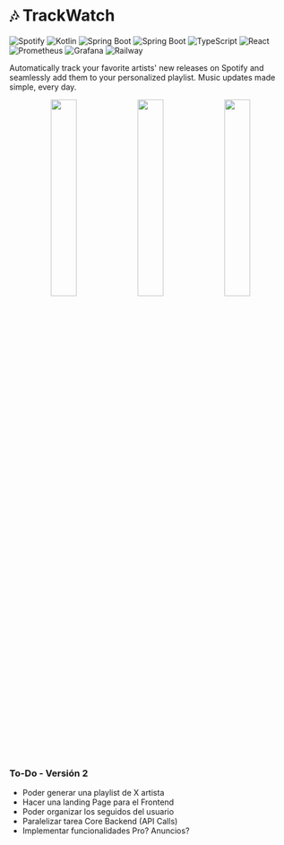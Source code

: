 # 🎶 TrackWatch

![Spotify](https://img.shields.io/badge/Spotify-1ED760?style=for-the-badge&logo=spotify&logoColor=white)
![Kotlin](https://img.shields.io/badge/Kotlin-B125EA?style=for-the-badge&logo=kotlin&logoColor=white)
![Spring Boot](https://img.shields.io/badge/Spring_Boot-6DB33F?style=for-the-badge&logo=spring-boot&logoColor=white)
![Spring Boot](https://img.shields.io/badge/PostgreSQL-316192?style=for-the-badge&logo=postgresql&logoColor=white)
![TypeScript](https://img.shields.io/badge/TypeScript-007ACC?style=for-the-badge&logo=typescript&logoColor=white)
![React](https://img.shields.io/badge/React-61DAFB?style=for-the-badge&logo=react&logoColor=000000)
![Prometheus](https://img.shields.io/badge/Prometheus-E6522C?style=for-the-badge&logo=prometheus&logoColor=white)
![Grafana](https://img.shields.io/badge/Grafana-F46800?style=for-the-badge&logo=grafana&logoColor=white)
![Railway](https://img.shields.io/badge/Railway-131415?style=for-the-badge&logo=railway&logoColor=white)

Automatically track your favorite artists' new releases on Spotify and seamlessly add them to your personalized playlist. Music updates made simple, every day.

<div align="center">
  <img src="https://github.com/user-attachments/assets/57fa5f8c-3878-46a3-ac84-93f3b70f3539" width="30%">
  <img src="https://github.com/user-attachments/assets/59bcd549-66a7-4a3c-9fd1-4ecdc7562eb6" width="30%">
  <img src="https://github.com/user-attachments/assets/50407dce-1007-4a55-a632-9e40b95cdf97" width="30%">
</div>

### To-Do - Versión 2

- Poder generar una playlist de X artista
- Hacer una landing Page para el Frontend
- Poder organizar los seguidos del usuario
- Paralelizar tarea Core Backend (API Calls)
- Implementar funcionalidades Pro? Anuncios?
